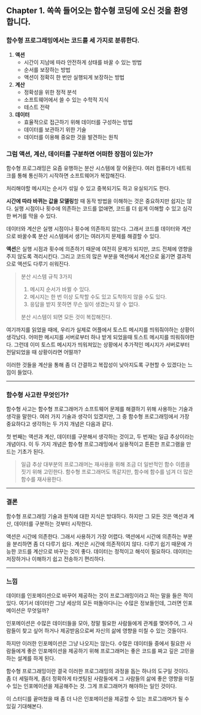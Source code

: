 ## Chapter 1. 쏙쏙 들어오는 함수형 코딩에 오신 것을 환영합니다.

### 함수형 프로그래밍에서는 코드를 세 가지로 분류한다.

1. **액션**
   - 시간이 지남에 따라 안전하게 상태를 바꿀 수 있는 방법
   - 순서를 보장하는 방법
   - 액션이 정확히 한 번만 실행되게 보장하는 방법
2. **계산**
   - 정확성을 위한 정적 분석
   - 소프트웨어에서 쓸 수 있는 수학적 지식
   - 테스트 전략
3. **데이터**
   - 효율적으로 접근하기 위해 데이터를 구성하는 방법
   - 데이터를 보관하기 위한 기술
   - 데이터를 이용해 중요한 것을 발견하는 원칙

### 그럼 액션, 계산, 데이터를 구분하면 어떠한 장점이 있는가?

함수형 프로그래밍은 요즘 유행하는 분산 시스템에 잘 어울린다.
여러 컴퓨터가 네트워크를 통해 통신하기 시작하면 소프트웨어가 복잡해진다.

처리해야할 메시지는 순서가 섞일 수 있고 중복되기도 하고 유실되기도 한다.

**시간에 따라 바뀌는 값을 모델링**할 때 동작 방법을 이해하는 것은 중요하지만 쉽지는 않다.
실행 시점이나 횟수에 의존하는 코드를 없애면, 코드를 더 쉽게 이해할 수 있고 심각한 버거를 막을 수 있다.

데이터와 계산은 실행 시점이나 횟수에 의존하지 않는다. 그래서 코드를 데이터와 계산으로 바꿀수록 분산 시스템에서 생기는 여러가지 문제를 해결할 수 있다.

**액션**은 실행 시점과 횟수에 의존하기 때문에 여전히 문제가 되지만, 코드 전체에 영향을 주지 않도록 격리시킨다.
그리고 코드의 많은 부분을 액션에서 계산으로 옮기면 결과적으로 액션도 다루기 쉬워진다.

> 분산 시스템 규칙 3가지
>
> 1. 메시지 순서가 바뀔 수 있다.
> 2. 메시지는 한 번 이상 도착할 수도 있고 도착하지 않을 수도 있다.
> 3. 응답을 받지 못하면 무슨 일이 생겼는지 알 수 없다.
>
> 분산 시스템이 되면 모든 것이 복잡해진다.

여기까지를 읽었을 때에, 우리가 실제로 어플에서 토스트 메시지를 띄워줘야하는 상황이 생각났다.
어떠한 메시지를 서버로부터 하나 받게 되었을때 토스트 메시지를 띄워줘야한다.
그런데 이미 토스트 메시지가 띄워져있는 상황에서
추가적인 메시지가 서버로부터 전달되었을 때 상황이라면 어떨까?

이러한 것들을 계산을 통해 좀 더 간결하고 복잡성이 낮아지도록 구현할 수 있겠다는 느낌이 들었다.

---

### 함수형 사고란 무엇인가?

함수형 사고는 함수형 프로그래머가 소프트웨어 문제를 해결하기 위해 사용하는 기술과 생각을 말한다.
여러 가지 기술과 생각이 있겠지만, 그 중 함수형 프로그래밍에서 가장 중요하다고 생각하는 두 가지 개념은 다음과 같다.

첫 번째는 액션과 계산, 데이터를 구분해서 생각하는 것이고, 두 번재는 일급 추상이라는 개념이다.
이 두 가지 개념은 함수형 프로그래밍에서 실용적이고 튼튼한 프로그램을 만드는 기초가 된다.

> 일급 추상
> 대부분의 프로그래머는 재사용을 위해 조금 더 일반적인 함수 이름을 짓기 위해 고민한다. 함수형 프로그래머도 똑같지만, 함수에 함수를 넘겨
> 더 많은 함수를 재사용한다.

---

### 결론

함수형 프로그래밍 기술과 원칙에 대한 지식은 방대하다. 하지만 그 모든 것은 액션과 계산, 데이터를 구분하는 것부터 시작한다.

액션은 시간에 의존한다. 그래서 사용하기 가장 어렵다. 액션에서 시간에 의존하는 부분을 분리하면 좀 더 다루기 쉽다.
계산은 시간에 의존적이지 않다. 다루기 쉽기 때문에 가능한 코드를 계산으로 바꾸는 것이 좋다.
데이터는 정적이고 해석이 필요하다. 데이터는 저장하거나 이해하기 쉽고 전송하기 편리하다.

---

### 느낌

데이터를 인포메이션으로 바꾸어 제공하는 것이 프로그래밍이라고 하는 말을 들은 적이 있다.
여기서 데이터란 그냥 세상의 모든 떠돌아다니는 수많은 정보들인데,
그러면 인포메이션은 무엇일까?

인포메이션은 수많은 데이터들을 모아, 정말 필요한 사람들에게 관계를 맺어주어,
그 사람들이 찾고 싶어 하거나 제공받음으로써 자신의 삶에 영향을 미칠 수 있는 것들이다.

하지만 이러한 인포메이션은 그냥 나오지는 않는다.
수많은 데이터들 중에서 필요한 사람들에게 좋은 인포메이션을 제공하기 위해
프로그래머는 좋은 코드를 짜고 깊은 고민을 하는 설계를 하게 된다.

함수형 프로그래밍이란 결국 이러한 프로그래밍의 과정을 돕는 하나의 도구일 것이다.
좀 더 세밀하게, 좀더 정확하게 타겟팅된 사람들에게
그 사람들의 삶에 좋은 영향을 미칠 수 있는 인포메이션을 제공해주는 것.
그게 프로그래머가 해야하는 일인 것이다.

이 스터디를 끝마쳤을 때 좀 더 나은 인포메이션을 제공할 수 있는 프로그래머가 될 수 있길 기대해본다.
